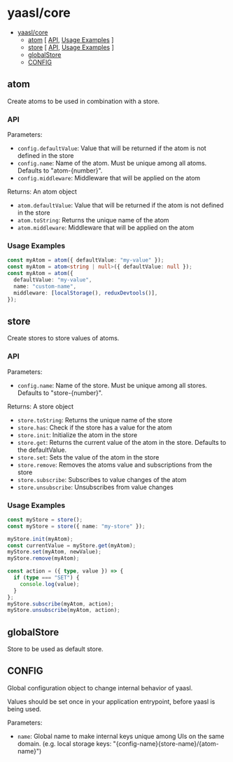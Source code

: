 # yaasl/core

<!-- >> TOC >> -->

- [yaasl/core](#yaasl/core)
  - [atom](#atom) [ [API](#api), [Usage Examples](#usage-examples) ]
  - [store](#store) [ [API](#api-1), [Usage Examples](#usage-examples-1) ]
  - [globalStore](#globalstore)
  - [CONFIG](#config)
  <!-- << TOC << -->

## atom

Create atoms to be used in combination with a store.

### API

Parameters:

- `config.defaultValue`: Value that will be returned if the atom is not defined in the store
- `config.name`: Name of the atom. Must be unique among all atoms. Defaults to "atom-{number}".
- `config.middleware`: Middleware that will be applied on the atom

Returns: An atom object

- `atom.defaultValue`: Value that will be returned if the atom is not defined in the store
- `atom.toString`: Returns the unique name of the atom
- `atom.middleware`: Middleware that will be applied on the atom

### Usage Examples

```ts
const myAtom = atom({ defaultValue: "my-value" });
const myAtom = atom<string | null>({ defaultValue: null });
const myAtom = atom({
  defaultValue: "my-value",
  name: "custom-name",
  middleware: [localStorage(), reduxDevtools()],
});
```

## store

Create stores to store values of atoms.

### API

Parameters:

- `config.name`: Name of the store. Must be unique among all stores. Defaults to "store-{number}".

Returns: A store object

- `store.toString`: Returns the unique name of the store
- `store.has`: Check if the store has a value for the atom
- `store.init`: Initialize the atom in the store
- `store.get`: Returns the current value of the atom in the store. Defaults to the defaultValue.
- `store.set`: Sets the value of the atom in the store
- `store.remove`: Removes the atoms value and subscriptions from the store
- `store.subscribe`: Subscribes to value changes of the atom
- `store.unsubscribe`: Unsubscribes from value changes

### Usage Examples

```ts
const myStore = store();
const myStore = store({ name: "my-store" });

myStore.init(myAtom);
const currentValue = myStore.get(myAtom);
myStore.set(myAtom, newValue);
myStore.remove(myAtom);

const action = ({ type, value }) => {
  if (type === "SET") {
    console.log(value);
  }
};
myStore.subscribe(myAtom, action);
myStore.unsubscribe(myAtom, action);
```

## globalStore

Store to be used as default store.

## CONFIG

Global configuration object to change internal behavior of yaasl.

Values should be set once in your application entrypoint, before yaasl is being used.

Parameters:

- `name`: Global name to make internal keys unique among UIs on the same domain.
  (e.g. local storage keys: "{config-name}{store-name}/{atom-name}")
